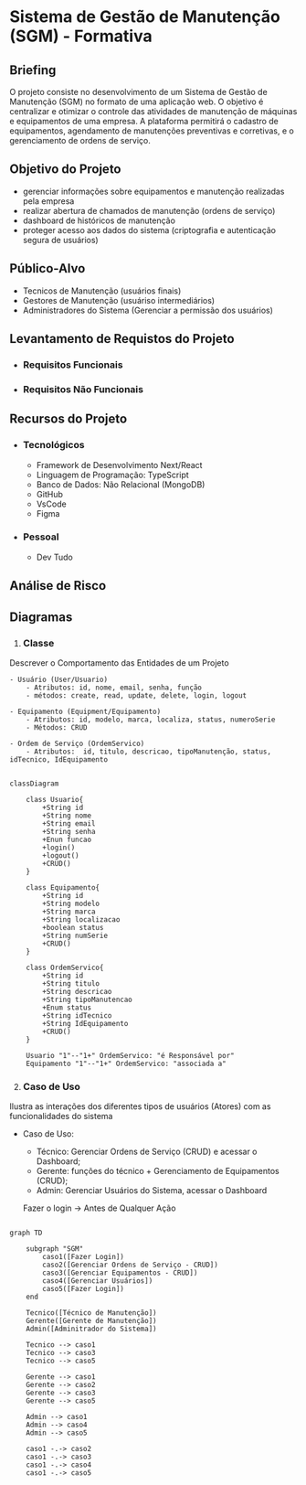 # Sistema de Gestão de Manutenção (SGM) - Formativa

## Briefing
O projeto consiste no desenvolvimento de um Sistema de Gestão de Manutenção (SGM) no formato de uma aplicação web. O objetivo é centralizar e otimizar o controle das atividades de manutenção de máquinas e equipamentos de uma empresa. A plataforma permitirá o cadastro de equipamentos, agendamento de manutenções preventivas e corretivas, e o gerenciamento de ordens de serviço.

## Objetivo do Projeto
- gerenciar informações sobre equipamentos e manutenção realizadas pela empresa
- realizar abertura de chamados de manutenção (ordens de serviço)
- dashboard de históricos de manutenção
- proteger acesso aos dados do sistema (criptografia e autenticação segura de usuários)

## Público-Alvo
- Tecnicos de Manutenção (usuários finais)
- Gestores de Manutenção (usuáriso intermediários)
- Administradores do Sistema (Gerenciar a permissão dos usuários)

## Levantamento de Requistos do Projeto

- ### Requisitos Funcionais

- ### Requisitos Não Funcionais

## Recursos do Projeto
- ### Tecnológicos
    - Framework de Desenvolvimento Next/React
    - Linguagem de Programação: TypeScript
    - Banco de Dados: Não Relacional (MongoDB)
    - GitHub
    - VsCode
    - Figma

- ### Pessoal
    - Dev Tudo

## Análise de Risco

## Diagramas

1. ### Classe
Descrever o Comportamento das Entidades de um Projeto

    - Usuário (User/Usuario)
        - Atributos: id, nome, email, senha, função
        - métodos: create, read, update, delete, login, logout

    - Equipamento (Equipment/Equipamento)
        - Atributos: id, modelo, marca, localiza, status, numeroSerie
        - Métodos: CRUD
    
    - Ordem de Serviço (OrdemServico)
        - Atributos:  id, titulo, descricao, tipoManutenção, status, idTecnico, IdEquipamento

```mermaid

classDiagram

    class Usuario{
        +String id
        +String nome
        +String email
        +String senha
        +Enun funcao
        +login()
        +logout()
        +CRUD()
    }

    class Equipamento{
        +String id
        +String modelo
        +String marca
        +String localizacao
        +boolean status
        +String numSerie
        +CRUD()
    }

    class OrdemServico{
        +String id
        +String titulo
        +String descricao
        +String tipoManutencao
        +Enum status
        +String idTecnico
        +String IdEquipamento
        +CRUD()
    }

    Usuario "1"--"1+" OrdemServico: "é Responsável por"
    Equipamento "1"--"1+" OrdemServico: "associada a"

```
2. ### Caso de Uso
Ilustra as interações dos diferentes tipos de usuários (Atores) com as funcionalidades do sistema

- Caso de Uso:
    - Técnico: Gerenciar Ordens de Serviço (CRUD) e acessar o Dashboard;
    - Gerente: funções do técnico + Gerenciamento de Equipamentos (CRUD);
    - Admin: Gerenciar Usuários do Sistema, acessar o Dashboard

    Fazer o login -> Antes de Qualquer Ação

```mermaid

graph TD

    subgraph "SGM"
        caso1([Fazer Login])
        caso2([Gerenciar Ordens de Serviço - CRUD])
        caso3([Gerenciar Equipamentos - CRUD])
        caso4([Gerenciar Usuários])
        caso5([Fazer Login])
    end

    Tecnico([Técnico de Manutenção])
    Gerente([Gerente de Manutenção])
    Admin([Adminitrador do Sistema])

    Tecnico --> caso1
    Tecnico --> caso3
    Tecnico --> caso5

    Gerente --> caso1
    Gerente --> caso2
    Gerente --> caso3
    Gerente --> caso5

    Admin --> caso1
    Admin --> caso4
    Admin --> caso5

    caso1 -.-> caso2
    caso1 -.-> caso3
    caso1 -.-> caso4
    caso1 -.-> caso5